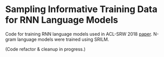 # Sampling Informative Training Data for RNN Language Models
Code for training RNN language models used in ACL-SRW 2018 [paper](https://www.aclweb.org/anthology/P18-3002.pdf). N-gram language models were trained using SRILM.

(Code refactor & cleanup in progress.)

